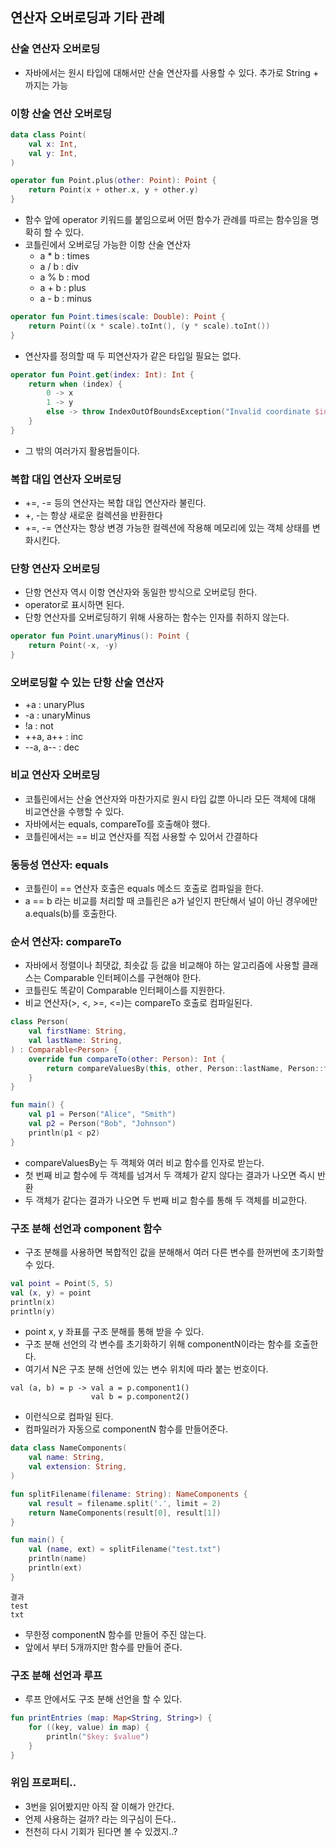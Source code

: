 ## 연산자 오버로딩과 기타 관례

### 산술 연산자 오버로딩
- 자바에서는 원시 타입에 대해서만 산술 연산자를 사용할 수 있다. 추가로 String + 까지는 가능

### 이항 산술 연산 오버로딩

```kotlin
data class Point(
    val x: Int,
    val y: Int,
)

operator fun Point.plus(other: Point): Point {
    return Point(x + other.x, y + other.y)
}
```
- 함수 앞에 operator 키워드를 붙임으로써 어떤 함수가 관례를 따르는 함수임을 명확히 할 수 있다.
- 코틀린에서 오버로딩 가능한 이항 산술 연산자
  - a * b : times
  - a / b : div
  - a % b : mod
  - a + b : plus
  - a - b : minus

```kotlin
operator fun Point.times(scale: Double): Point {
    return Point((x * scale).toInt(), (y * scale).toInt())
}
```
- 연산자를 정의할 때 두 피연산자가 같은 타입일 필요는 없다.

```kotlin
operator fun Point.get(index: Int): Int {
    return when (index) {
        0 -> x
        1 -> y
        else -> throw IndexOutOfBoundsException("Invalid coordinate $index")
    }
}
```
- 그 밖의 여러가지 활용법들이다.

### 복합 대입 연산자 오버로딩
- +=, -= 등의 연산자는 복합 대입 연산자라 불린다.
- +, -는 항상 새로운 컬렉션을 반환한다
- +=, -= 연산자는 항상 변경 가능한 컬렉션에 작용해 메모리에 있는 객체 상태를 변화시킨다.

### 단항 연산자 오버로딩
- 단항 연산자 역시 이항 연산자와 동일한 방식으로 오버로딩 한다.
- operator로 표시하면 된다.
- 단항 연산자를 오버로딩하기 위해 사용하는 함수는 인자를 취하지 않는다.

```kotlin
operator fun Point.unaryMinus(): Point {
    return Point(-x, -y)
}
```

### 오버로딩할 수 있는 단항 산술 연산자
- +a : unaryPlus
- -a : unaryMinus
- !a : not
- ++a, a++ : inc
- --a, a-- : dec

### 비교 연산자 오버로딩
- 코틀린에서는 산술 연산자와 마찬가지로 원시 타입 값뿐 아니라 모든 객체에 대해 비교연산을 수행할 수 있다.
- 자바에서는 equals, compareTo를 호출해야 했다.
- 코틀린에서는 == 비교 연산자를 직접 사용할 수 있어서 간결하다

### 동등성 연산자: equals
- 코틀린이 == 연산자 호출은 equals 메소드 호출로 컴파일을 한다.
- a == b 라는 비교를 처리할 때 코틀린은 a가 널인지 판단해서 널이 아닌 경우에만 a.equals(b)를 호출한다.

### 순서 연산자: compareTo
- 자바에서 정렬이나 최댓값, 최솟값 등 값을 비교해야 하는 알고리즘에 사용할 클래스는 Comparable 인터페이스를 구현해야 한다.
- 코틀린도 똑같이 Comparable 인터페이스를 지원한다.
- 비교 연산자(>, <, >=, <=)는 compareTo 호출로 컴파일된다.

```kotlin
class Person(
    val firstName: String,
    val lastName: String,
) : Comparable<Person> {
    override fun compareTo(other: Person): Int {
        return compareValuesBy(this, other, Person::lastName, Person::firstName)
    }
}

fun main() {
    val p1 = Person("Alice", "Smith")
    val p2 = Person("Bob", "Johnson")
    println(p1 < p2)
}
```
- compareValuesBy는 두 객체와 여러 비교 함수를 인자로 받는다.
- 첫 번째 비교 함수에 두 객체를 넘겨서 두 객체가 같지 않다는 결과가 나오면 즉시 반환
- 두 객체가 같다는 결과가 나오면 두 번째 비교 함수를 통해 두 객체를 비교한다.

### 구조 분해 선언과 component 함수
- 구조 분해를 사용하면 복합적인 값을 분해해서 여러 다른 변수를 한꺼번에 초기화할 수 있다.

```kotlin
val point = Point(5, 5)
val (x, y) = point
println(x)
println(y)
```
- point x, y 좌표를 구조 분해를 통해 받을 수 있다.
- 구조 분해 선언의 각 변수를 초기화하기 위해 componentN이라는 함수를 호출한다.
- 여기서 N은 구조 분해 선언에 있는 변수 위치에 따라 붙는 번호이다.

```text
val (a, b) = p -> val a = p.component1()
                  val b = p.component2()
```
- 이런식으로 컴파일 된다.
- 컴파일러가 자동으로 componentN 함수를 만들어준다.

```kotlin
data class NameComponents(
    val name: String,
    val extension: String,
)

fun splitFilename(filename: String): NameComponents {
    val result = filename.split('.', limit = 2)
    return NameComponents(result[0], result[1])
}

fun main() {
    val (name, ext) = splitFilename("test.txt")
    println(name)
    println(ext)
}
```

```text
결과 
test
txt
```
- 무한정 componentN 함수를 만들어 주진 않는다.
- 앞에서 부터 5개까지만 함수를 만들어 준다.

### 구조 분해 선언과 루프
- 루프 안에서도 구조 분해 선언을 할 수 있다.

```kotlin
fun printEntries (map: Map<String, String>) {
    for ((key, value) in map) {
        println("$key: $value")
    }
}
```

### 위임 프로퍼티..
- 3번을 읽어봤지만 아직 잘 이해가 안간다.
- 언제 사용하는 걸까? 라는 의구심이 든다..
- 천천히 다시 기회가 된다면 볼 수 있겠지..?